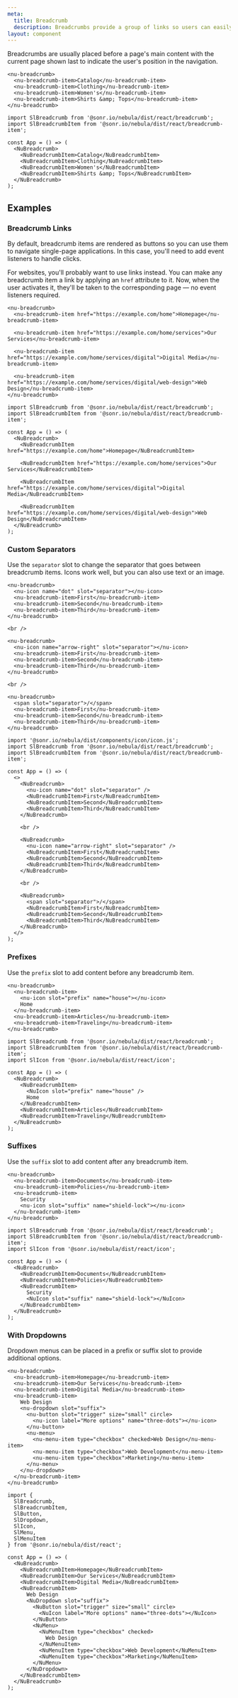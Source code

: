 ```yaml
---
meta:
  title: Breadcrumb
  description: Breadcrumbs provide a group of links so users can easily navigate a website's hierarchy.
layout: component
---
```


Breadcrumbs are usually placed before a page's main content with the current page shown last to indicate the user's position in the navigation.

```html:preview
<nu-breadcrumb>
  <nu-breadcrumb-item>Catalog</nu-breadcrumb-item>
  <nu-breadcrumb-item>Clothing</nu-breadcrumb-item>
  <nu-breadcrumb-item>Women's</nu-breadcrumb-item>
  <nu-breadcrumb-item>Shirts &amp; Tops</nu-breadcrumb-item>
</nu-breadcrumb>
```

```jsx:react
import SlBreadcrumb from '@sonr.io/nebula/dist/react/breadcrumb';
import SlBreadcrumbItem from '@sonr.io/nebula/dist/react/breadcrumb-item';

const App = () => (
  <NuBreadcrumb>
    <NuBreadcrumbItem>Catalog</NuBreadcrumbItem>
    <NuBreadcrumbItem>Clothing</NuBreadcrumbItem>
    <NuBreadcrumbItem>Women's</NuBreadcrumbItem>
    <NuBreadcrumbItem>Shirts &amp; Tops</NuBreadcrumbItem>
  </NuBreadcrumb>
);
```

## Examples

### Breadcrumb Links

By default, breadcrumb items are rendered as buttons so you can use them to navigate single-page applications. In this case, you'll need to add event listeners to handle clicks.

For websites, you'll probably want to use links instead. You can make any breadcrumb item a link by applying an `href` attribute to it. Now, when the user activates it, they'll be taken to the corresponding page — no event listeners required.

```html:preview
<nu-breadcrumb>
  <nu-breadcrumb-item href="https://example.com/home">Homepage</nu-breadcrumb-item>

  <nu-breadcrumb-item href="https://example.com/home/services">Our Services</nu-breadcrumb-item>

  <nu-breadcrumb-item href="https://example.com/home/services/digital">Digital Media</nu-breadcrumb-item>

  <nu-breadcrumb-item href="https://example.com/home/services/digital/web-design">Web Design</nu-breadcrumb-item>
</nu-breadcrumb>
```

```jsx:react
import SlBreadcrumb from '@sonr.io/nebula/dist/react/breadcrumb';
import SlBreadcrumbItem from '@sonr.io/nebula/dist/react/breadcrumb-item';

const App = () => (
  <NuBreadcrumb>
    <NuBreadcrumbItem href="https://example.com/home">Homepage</NuBreadcrumbItem>

    <NuBreadcrumbItem href="https://example.com/home/services">Our Services</NuBreadcrumbItem>

    <NuBreadcrumbItem href="https://example.com/home/services/digital">Digital Media</NuBreadcrumbItem>

    <NuBreadcrumbItem href="https://example.com/home/services/digital/web-design">Web Design</NuBreadcrumbItem>
  </NuBreadcrumb>
);
```

### Custom Separators

Use the `separator` slot to change the separator that goes between breadcrumb items. Icons work well, but you can also use text or an image.

```html:preview
<nu-breadcrumb>
  <nu-icon name="dot" slot="separator"></nu-icon>
  <nu-breadcrumb-item>First</nu-breadcrumb-item>
  <nu-breadcrumb-item>Second</nu-breadcrumb-item>
  <nu-breadcrumb-item>Third</nu-breadcrumb-item>
</nu-breadcrumb>

<br />

<nu-breadcrumb>
  <nu-icon name="arrow-right" slot="separator"></nu-icon>
  <nu-breadcrumb-item>First</nu-breadcrumb-item>
  <nu-breadcrumb-item>Second</nu-breadcrumb-item>
  <nu-breadcrumb-item>Third</nu-breadcrumb-item>
</nu-breadcrumb>

<br />

<nu-breadcrumb>
  <span slot="separator">/</span>
  <nu-breadcrumb-item>First</nu-breadcrumb-item>
  <nu-breadcrumb-item>Second</nu-breadcrumb-item>
  <nu-breadcrumb-item>Third</nu-breadcrumb-item>
</nu-breadcrumb>
```

```jsx:react
import '@sonr.io/nebula/dist/components/icon/icon.js';
import SlBreadcrumb from '@sonr.io/nebula/dist/react/breadcrumb';
import SlBreadcrumbItem from '@sonr.io/nebula/dist/react/breadcrumb-item';

const App = () => (
  <>
    <NuBreadcrumb>
      <nu-icon name="dot" slot="separator" />
      <NuBreadcrumbItem>First</NuBreadcrumbItem>
      <NuBreadcrumbItem>Second</NuBreadcrumbItem>
      <NuBreadcrumbItem>Third</NuBreadcrumbItem>
    </NuBreadcrumb>

    <br />

    <NuBreadcrumb>
      <nu-icon name="arrow-right" slot="separator" />
      <NuBreadcrumbItem>First</NuBreadcrumbItem>
      <NuBreadcrumbItem>Second</NuBreadcrumbItem>
      <NuBreadcrumbItem>Third</NuBreadcrumbItem>
    </NuBreadcrumb>

    <br />

    <NuBreadcrumb>
      <span slot="separator">/</span>
      <NuBreadcrumbItem>First</NuBreadcrumbItem>
      <NuBreadcrumbItem>Second</NuBreadcrumbItem>
      <NuBreadcrumbItem>Third</NuBreadcrumbItem>
    </NuBreadcrumb>
  </>
);
```

### Prefixes

Use the `prefix` slot to add content before any breadcrumb item.

```html:preview
<nu-breadcrumb>
  <nu-breadcrumb-item>
    <nu-icon slot="prefix" name="house"></nu-icon>
    Home
  </nu-breadcrumb-item>
  <nu-breadcrumb-item>Articles</nu-breadcrumb-item>
  <nu-breadcrumb-item>Traveling</nu-breadcrumb-item>
</nu-breadcrumb>
```

```jsx:react
import SlBreadcrumb from '@sonr.io/nebula/dist/react/breadcrumb';
import SlBreadcrumbItem from '@sonr.io/nebula/dist/react/breadcrumb-item';
import SlIcon from '@sonr.io/nebula/dist/react/icon';

const App = () => (
  <NuBreadcrumb>
    <NuBreadcrumbItem>
      <NuIcon slot="prefix" name="house" />
      Home
    </NuBreadcrumbItem>
    <NuBreadcrumbItem>Articles</NuBreadcrumbItem>
    <NuBreadcrumbItem>Traveling</NuBreadcrumbItem>
  </NuBreadcrumb>
);
```

### Suffixes

Use the `suffix` slot to add content after any breadcrumb item.

```html:preview
<nu-breadcrumb>
  <nu-breadcrumb-item>Documents</nu-breadcrumb-item>
  <nu-breadcrumb-item>Policies</nu-breadcrumb-item>
  <nu-breadcrumb-item>
    Security
    <nu-icon slot="suffix" name="shield-lock"></nu-icon>
  </nu-breadcrumb-item>
</nu-breadcrumb>
```

```jsx:react
import SlBreadcrumb from '@sonr.io/nebula/dist/react/breadcrumb';
import SlBreadcrumbItem from '@sonr.io/nebula/dist/react/breadcrumb-item';
import SlIcon from '@sonr.io/nebula/dist/react/icon';

const App = () => (
  <NuBreadcrumb>
    <NuBreadcrumbItem>Documents</NuBreadcrumbItem>
    <NuBreadcrumbItem>Policies</NuBreadcrumbItem>
    <NuBreadcrumbItem>
      Security
      <NuIcon slot="suffix" name="shield-lock"></NuIcon>
    </NuBreadcrumbItem>
  </NuBreadcrumb>
);
```

### With Dropdowns

Dropdown menus can be placed in a prefix or suffix slot to provide additional options.

```html:preview
<nu-breadcrumb>
  <nu-breadcrumb-item>Homepage</nu-breadcrumb-item>
  <nu-breadcrumb-item>Our Services</nu-breadcrumb-item>
  <nu-breadcrumb-item>Digital Media</nu-breadcrumb-item>
  <nu-breadcrumb-item>
    Web Design
    <nu-dropdown slot="suffix">
      <nu-button slot="trigger" size="small" circle>
        <nu-icon label="More options" name="three-dots"></nu-icon>
      </nu-button>
      <nu-menu>
        <nu-menu-item type="checkbox" checked>Web Design</nu-menu-item>
        <nu-menu-item type="checkbox">Web Development</nu-menu-item>
        <nu-menu-item type="checkbox">Marketing</nu-menu-item>
      </nu-menu>
    </nu-dropdown>
  </nu-breadcrumb-item>
</nu-breadcrumb>
```

```jsx:react
import {
  SlBreadcrumb,
  SlBreadcrumbItem,
  SlButton,
  SlDropdown,
  SlIcon,
  SlMenu,
  SlMenuItem
} from '@sonr.io/nebula/dist/react';

const App = () => (
  <NuBreadcrumb>
    <NuBreadcrumbItem>Homepage</NuBreadcrumbItem>
    <NuBreadcrumbItem>Our Services</NuBreadcrumbItem>
    <NuBreadcrumbItem>Digital Media</NuBreadcrumbItem>
    <NuBreadcrumbItem>
      Web Design
      <NuDropdown slot="suffix">
        <NuButton slot="trigger" size="small" circle>
          <NuIcon label="More options" name="three-dots"></NuIcon>
        </NuButton>
        <NuMenu>
          <NuMenuItem type="checkbox" checked>
            Web Design
          </NuMenuItem>
          <NuMenuItem type="checkbox">Web Development</NuMenuItem>
          <NuMenuItem type="checkbox">Marketing</NuMenuItem>
        </NuMenu>
      </NuDropdown>
    </NuBreadcrumbItem>
  </NuBreadcrumb>
);
```
